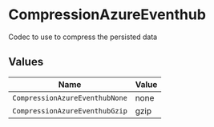 # CompressionAzureEventhub

Codec to use to compress the persisted data


## Values

| Name                           | Value                          |
| ------------------------------ | ------------------------------ |
| `CompressionAzureEventhubNone` | none                           |
| `CompressionAzureEventhubGzip` | gzip                           |